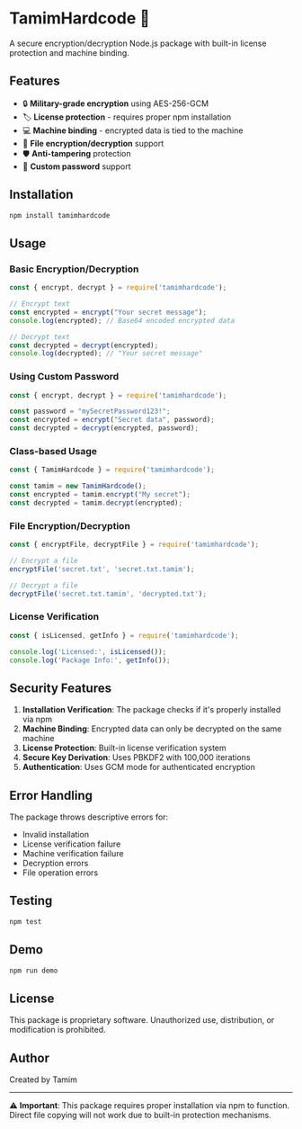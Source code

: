 
# TamimHardcode 🔐

A secure encryption/decryption Node.js package with built-in license protection and machine binding.

## Features

- 🔒 **Military-grade encryption** using AES-256-GCM
- 🏷️ **License protection** - requires proper npm installation
- 💻 **Machine binding** - encrypted data is tied to the machine
- 📁 **File encryption/decryption** support
- 🛡️ **Anti-tampering** protection
- 🔑 **Custom password** support

## Installation

```bash
npm install tamimhardcode
```

## Usage

### Basic Encryption/Decryption

```javascript
const { encrypt, decrypt } = require('tamimhardcode');

// Encrypt text
const encrypted = encrypt("Your secret message");
console.log(encrypted); // Base64 encoded encrypted data

// Decrypt text
const decrypted = decrypt(encrypted);
console.log(decrypted); // "Your secret message"
```

### Using Custom Password

```javascript
const { encrypt, decrypt } = require('tamimhardcode');

const password = "mySecretPassword123!";
const encrypted = encrypt("Secret data", password);
const decrypted = decrypt(encrypted, password);
```

### Class-based Usage

```javascript
const { TamimHardcode } = require('tamimhardcode');

const tamim = new TamimHardcode();
const encrypted = tamim.encrypt("My secret");
const decrypted = tamim.decrypt(encrypted);
```

### File Encryption/Decryption

```javascript
const { encryptFile, decryptFile } = require('tamimhardcode');

// Encrypt a file
encryptFile('secret.txt', 'secret.txt.tamim');

// Decrypt a file
decryptFile('secret.txt.tamim', 'decrypted.txt');
```

### License Verification

```javascript
const { isLicensed, getInfo } = require('tamimhardcode');

console.log('Licensed:', isLicensed());
console.log('Package Info:', getInfo());
```

## Security Features

1. **Installation Verification**: The package checks if it's properly installed via npm
2. **Machine Binding**: Encrypted data can only be decrypted on the same machine
3. **License Protection**: Built-in license verification system
4. **Secure Key Derivation**: Uses PBKDF2 with 100,000 iterations
5. **Authentication**: Uses GCM mode for authenticated encryption

## Error Handling

The package throws descriptive errors for:
- Invalid installation
- License verification failure
- Machine verification failure
- Decryption errors
- File operation errors

## Testing

```bash
npm test
```

## Demo

```bash
npm run demo
```

## License

This package is proprietary software. Unauthorized use, distribution, or modification is prohibited.

## Author

Created by Tamim

---

⚠️ **Important**: This package requires proper installation via npm to function. Direct file copying will not work due to built-in protection mechanisms.
